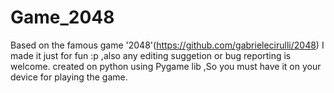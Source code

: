 # Game_2048
Based on the famous game '2048'(https://github.com/gabrielecirulli/2048)
I made it just for fun :p ,also any editing suggetion or bug reporting is welcome.
created on python using Pygame lib ,So you must have it on your device for playing the game.
